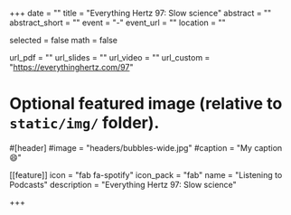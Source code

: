 +++
date = ""
title = "Everything Hertz 97: Slow science"
abstract = ""
abstract_short = ""
event = "-"
event_url = ""
location = ""

selected = false
math = false

url_pdf = ""
url_slides = ""
url_video = ""
url_custom = "https://everythinghertz.com/97"

# Optional featured image (relative to `static/img/` folder).
#[header]
#image = "headers/bubbles-wide.jpg"
#caption = "My caption :smile:"

[[feature]]
  icon = "fab fa-spotify"
  icon_pack = "fab"
  name = "Listening to Podcasts"
  description = "Everything Hertz 97: Slow science"

+++
